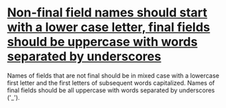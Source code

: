 # [Non-final field names should start with a lower case letter, final fields should be uppercase with words separated by underscores](https://spotbugs.readthedocs.io/en/latest/bugDescriptions.html#NM_FIELD_NAMING_CONVENTION)

Names of fields that are not final should be in mixed case with a lowercase first letter and the first letters of subsequent words capitalized.
Names of final fields should be all uppercase with words separated by underscores ('_').